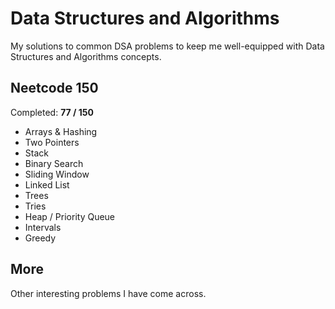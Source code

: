 # Data Structures and Algorithms

My solutions to common DSA problems to keep me well-equipped with Data Structures and Algorithms concepts.

## Neetcode 150

Completed: **77 / 150**

- Arrays & Hashing
- Two Pointers
- Stack
- Binary Search
- Sliding Window
- Linked List
- Trees
- Tries
- Heap / Priority Queue
- Intervals
- Greedy

## More

Other interesting problems I have come across.
